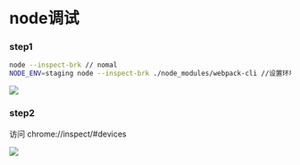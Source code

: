 # node调试

### step1
```bash
node --inspect-brk // nomal
NODE_ENV=staging node --inspect-brk ./node_modules/webpack-cli //设置环境变量
```
<img src="media/debugger/node-terimal.png"/>

### step2

访问 chrome://inspect/#devices

<img src="media/debugger/chrome-devices.png"/>